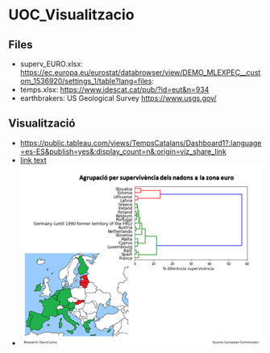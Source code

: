 # UOC_Visualitzacio 

## Files
- superv_EURO.xlsx: https://ec.europa.eu/eurostat/databrowser/view/DEMO_MLEXPEC__custom_1536920/settings_1/table?lang=files:
- temps.xlsx:  https://www.idescat.cat/pub/?id=eut&n=934
- earthbrakers: US Geological Survey https://www.usgs.gov/


## Visualització

- https://public.tableau.com/views/TempsCatalans/Dashboard1?:language=es-ES&publish=yes&:display_count=n&:origin=viz_share_link
- <a href="https://public.tableau.com/views/TempsCatalans/Dashboard1?:language=es-ES&publish=yes&:display_count=n&:origin=viz_share_link">link text</a>
- <img src="dendro.png" alt="Dendrograma">



